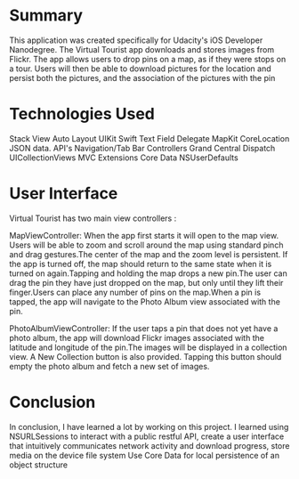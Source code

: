 # Summary
This application was created specifically for Udacity's iOS Developer Nanodegree. The Virtual Tourist app downloads and stores images from Flickr. The app allows users to drop pins on a map, as if they were stops on a tour. Users will then be able to download pictures for the location and persist both the pictures, and the association of the pictures with the pin

# Technologies Used
Stack View
Auto Layout
UIKit
Swift
Text Field Delegate
MapKit
CoreLocation
JSON data.
API's
Navigation/Tab Bar Controllers
Grand Central Dispatch
UICollectionViews
MVC
Extensions
Core Data
NSUserDefaults

# User Interface
Virtual Tourist has two main view controllers :

MapViewController: When the app first starts it will open to the map view. Users will be able to zoom and scroll around the map using standard pinch and drag gestures.The center of the map and the zoom level is persistent. If the app is turned off, the map should return to the same state when it is turned on again.Tapping and holding the map drops a new pin.The user can drag the pin they have just dropped on the map, but only until they lift their finger.Users can place any number of pins on the map.When a pin is tapped, the app will navigate to the Photo Album view associated with the pin.

PhotoAlbumViewController: If the user taps a pin that does not yet have a photo album, the app will download Flickr images associated with the latitude and longitude of the pin.The images will be displayed in a collection view. A New Collection button is also provided. Tapping this button should empty the photo album and fetch a new set of images.

# Conclusion
In conclusion, I have learned a lot by working on this project. I learned using NSURLSessions to interact with a public restful API, create a user interface that intuitively communicates network activity and download progress, store media on the device file system Use Core Data for local persistence of an object structure



